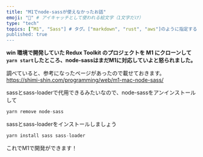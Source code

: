 ```yaml
---
title: "M1でnode-sassが使えなかったお話"
emoji: "🥺" # アイキャッチとして使われる絵文字（1文字だけ）
type: "tech"
topics: [”M1", "Sass"] # タグ。["markdown", "rust", "aws"]のように指定する
published: true
---
```


**win 環境で開発していた Redux Toolkit のプロジェクトを M1 にクローンして`yarn start`したところ、node-sassはまだM1に対応していよと怒られました。**

調べていると、参考になったページがあったので載せておきます。
https://shimi-shin.com/programming/web/m1-mac-node-sass/

sassとsass-loaderで代用できるみたいなので、node-sassをアンインストールして

```js
yarn remove node-sass
```

sassとsass-loaderをインストールしましょう
```js
yarn install sass sass-loader
```

これでM1で開発ができます！
